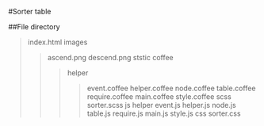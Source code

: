 #Sorter table

##File directory
>index.html
>images
>>ascend.png
>>descend.png
>ststic
>>coffee
>>>helper
>>>>event.coffee
>>>>helper.coffee
>>>>node.coffee
>>>>table.coffee
>>>require.coffee
>>>main.coffee
>>>style.coffee
>>scss
>>>sorter.scss
>>js
>>>helper
>>>>event.js
>>>>helper.js
>>>>node.js
>>>>table.js
>>>require.js
>>>main.js
>>>style.js
>>css
>>>sorter.css
